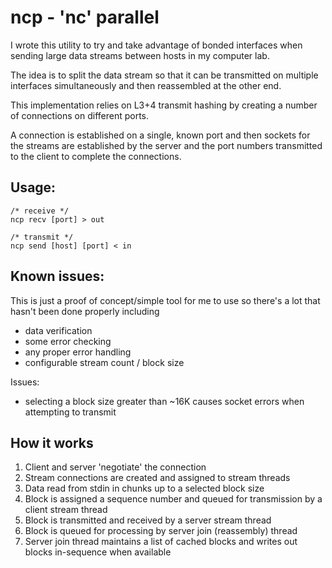 # ncp - 'nc' parallel

I wrote this utility to try and take advantage of bonded interfaces when sending large data streams between hosts in my computer lab.

The idea is to split the data stream so that it can be transmitted on multiple interfaces simultaneously and then reassembled at the other end.

This implementation relies on L3+4 transmit hashing by creating a number of connections on different ports.

A connection is established on a single, known port and then sockets for the streams are established by the server and the port numbers transmitted to the client to complete the connections.

## Usage:

```
/* receive */
ncp recv [port] > out
 
/* transmit */
ncp send [host] [port] < in
```
 
## Known issues:
 
This is just a proof of concept/simple tool for me to use so there's a lot that hasn't been done properly including
- data verification
- some error checking
- any proper error handling
- configurable stream count / block size

Issues:
- selecting a block size greater than ~16K causes socket errors when attempting to transmit
 
## How it works
1. Client and server 'negotiate' the connection
2. Stream connections are created and assigned to stream threads
3. Data read from stdin in chunks up to a selected block size
4. Block is assigned a sequence number and queued for transmission by a client stream thread
5. Block is transmitted and received by a server stream thread
6. Block is queued for processing by server join (reassembly) thread
7. Server join thread maintains a list of cached blocks and writes out blocks in-sequence when available 
